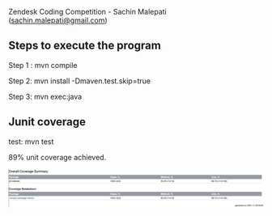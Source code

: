 Zendesk Coding Competition - Sachin Malepati (sachin.malepati@gmail.com)

## Steps to execute the program

Step 1 : mvn compile 

Step 2: mvn install -Dmaven.test.skip=true

Step 3: mvn exec:java

## Junit coverage

test: mvn test

89% unit coverage achieved.

![alt text](./src/main/resources/image.jpg)
